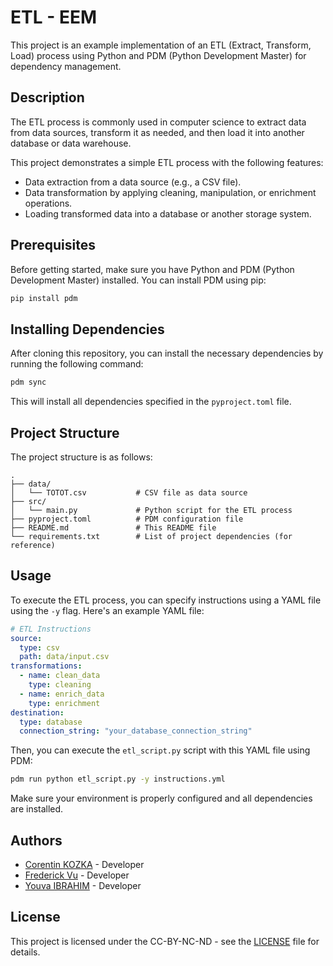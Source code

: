 # ETL - EEM
This project is an example implementation of an ETL (Extract, Transform, Load) process using Python and PDM (Python Development Master) for dependency management.

## Description

The ETL process is commonly used in computer science to extract data from data sources, transform it as needed, and then load it into another database or data warehouse.

This project demonstrates a simple ETL process with the following features:

- Data extraction from a data source (e.g., a CSV file).
- Data transformation by applying cleaning, manipulation, or enrichment operations.
- Loading transformed data into a database or another storage system.

## Prerequisites

Before getting started, make sure you have Python and PDM (Python Development Master) installed. You can install PDM using pip:

```bash
pip install pdm
```

## Installing Dependencies

After cloning this repository, you can install the necessary dependencies by running the following command:

```bash
pdm sync
```

This will install all dependencies specified in the `pyproject.toml` file.

## Project Structure

The project structure is as follows:

```
.
├── data/
│   └── TOTOT.csv           # CSV file as data source
├── src/
│   └── main.py             # Python script for the ETL process
├── pyproject.toml          # PDM configuration file
├── README.md               # This README file
└── requirements.txt        # List of project dependencies (for reference)
```

## Usage

To execute the ETL process, you can specify instructions using a YAML file using the `-y` flag. Here's an example YAML file:

```yaml
# ETL Instructions
source:
  type: csv
  path: data/input.csv
transformations:
  - name: clean_data
    type: cleaning
  - name: enrich_data
    type: enrichment
destination:
  type: database
  connection_string: "your_database_connection_string"
```

Then, you can execute the `etl_script.py` script with this YAML file using PDM:

```bash
pdm run python etl_script.py -y instructions.yml
```

Make sure your environment is properly configured and all dependencies are installed.

## Authors

- [Corentin KOZKA](https://github.com/Corentin-kzk) - Developer
- [Frederick Vu](https://github.com/Corentin-kzk) - Developer
- [Youva IBRAHIM](https://github.com/Corentin-kzk) - Developer

## License

This project is licensed under the CC-BY-NC-ND - see the [LICENSE](https://creativecommons.org/licenses/by-nc-nd/4.0/deed.en) file for details.
